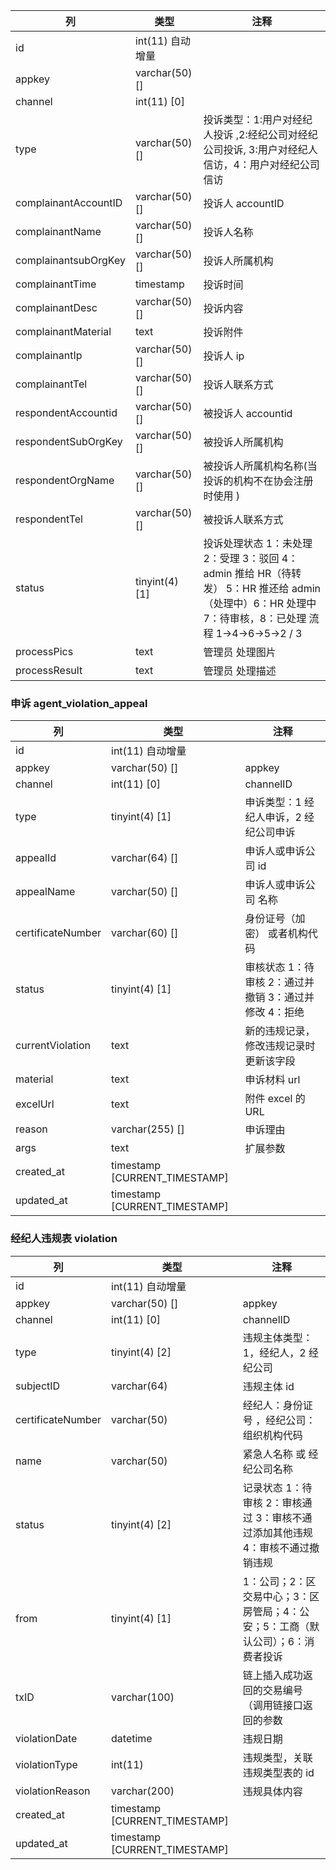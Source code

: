 | 列                   | 类型             | 注释                                                                                                                                               |
| -------------------- | ---------------- | -------------------------------------------------------------------------------------------------------------------------------------------------- |
| id                   | int(11) 自动增量 |                                                                                                                                                    |
| appkey               | varchar(50) []   |                                                                                                                                                    |
| channel              | int(11) [0]      |                                                                                                                                                    |
| type                 | varchar(50) []   | 投诉类型：1:用户对经纪人投诉 ,2:经纪公司对经纪公司投诉, 3:用户对经纪人信访，4：用户对经纪公司信访                                                  |
| complainantAccountID | varchar(50) []   | 投诉人 accountID                                                                                                                                   |
| complainantName      | varchar(50) []   | 投诉人名称                                                                                                                                         |
| complainantsubOrgKey | varchar(50) []   | 投诉人所属机构                                                                                                                                     |
| complainantTime      | timestamp        | 投诉时间                                                                                                                                           |
| complainantDesc      | varchar(50) []   | 投诉内容                                                                                                                                           |
| complainantMaterial  | text             | 投诉附件                                                                                                                                           |
| complainantIp        | varchar(50) []   | 投诉人 ip                                                                                                                                          |
| complainantTel       | varchar(50) []   | 投诉人联系方式                                                                                                                                     |
| respondentAccountid  | varchar(50) []   | 被投诉人 accountid                                                                                                                                 |
| respondentSubOrgKey  | varchar(50) []   | 被投诉人所属机构                                                                                                                                   |
| respondentOrgName    | varchar(50) []   | 被投诉人所属机构名称(当投诉的机构不在协会注册时使用 )                                                                                              |
| respondentTel        | varchar(50) []   | 被投诉人联系方式                                                                                                                                   |
| status               | tinyint(4) [1]   | 投诉处理状态 1：未处理 2：受理 3：驳回 4：admin 推给 HR（待转发） 5：HR 推还给 admin（处理中）6：HR 处理中 7：待审核，8：已处理 流程 1→4→6→5→2 / 3 |
| processPics          | text             | 管理员 处理图片                                                                                                                                    |
| processResult        | text             | 管理员 处理描述                                                                                                                                    |

### 申诉 agent_violation_appeal

| 列                | 类型                          | 注释                                                   |
| ----------------- | ----------------------------- | ------------------------------------------------------ |
| id                | int(11) 自动增量              |
| appkey            | varchar(50) []                | appkey                                                 |
| channel           | int(11) [0]                   | channelID                                              |
| type              | tinyint(4) [1]                | 申诉类型：1 经纪人申诉，2 经纪公司申诉                 |
| appealId          | varchar(64) []                | 申诉人或申诉公司 id                                    |
| appealName        | varchar(50) []                | 申诉人或申诉公司 名称                                  |
| certificateNumber | varchar(60) []                | 身份证号（加密） 或者机构代码                          |
| status            | tinyint(4) [1]                | 审核状态 1：待审核 2：通过并撤销 3：通过并修改 4：拒绝 |
| currentViolation  | text                          | 新的违规记录，修改违规记录时更新该字段                 |
| material          | text                          | 申诉材料 url                                           |
| excelUrl          | text                          | 附件 excel 的 URL                                      |
| reason            | varchar(255) []               | 申诉理由                                               |
| args              | text                          | 扩展参数                                               |
| created_at        | timestamp [CURRENT_TIMESTAMP] |
| updated_at        | timestamp [CURRENT_TIMESTAMP] |

### 经纪人违规表 violation

| 列                | 类型                          | 注释                                                                             |
| ----------------- | ----------------------------- | -------------------------------------------------------------------------------- |
| id                | int(11) 自动增量              |
| appkey            | varchar(50) []                | appkey                                                                           |
| channel           | int(11) [0]                   | channelID                                                                        |
| type              | tinyint(4) [2]                | 违规主体类型：1，经纪人，2 经纪公司                                              |
| subjectID         | varchar(64)                   | 违规主体 id                                                                      |
| certificateNumber | varchar(50)                   | 经纪人：身份证号 ，经纪公司：组织机构代码                                        |
| name              | varchar(50)                   | 紧急人名称 或 经纪公司名称                                                       |
| status            | tinyint(4) [2]                | 记录状态 1：待审核 2：审核通过 3：审核不通过添加其他违规 4：审核不通过撤销违规   |
| from              | tinyint(4) [1]                | 1：公司；2：区交易中心；3：区房管局；4：公安；5：工商（默认公司）；6：消费者投诉 |
| txID              | varchar(100)                  | 链上插入成功返回的交易编号（调用链接口返回的参数                                 |
| violationDate     | datetime                      | 违规日期                                                                         |
| violationType     | int(11)                       | 违规类型，关联违规类型表的 id                                                    |
| violationReason   | varchar(200)                  | 违规具体内容                                                                     |
| created_at        | timestamp [CURRENT_TIMESTAMP] |
| updated_at        | timestamp [CURRENT_TIMESTAMP] |
